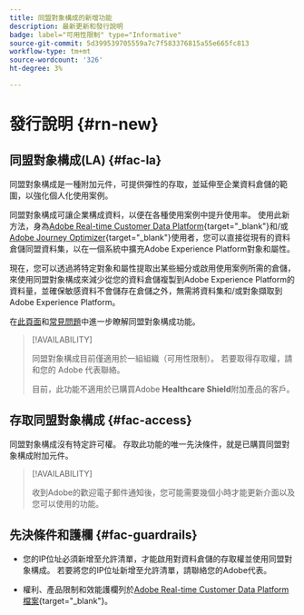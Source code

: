 ```yaml
---
title: 同盟對象構成的新增功能
description: 最新更新和發行說明
badge: label="可用性限制" type="Informative"
source-git-commit: 5d399539705559a7c7f583376815a55e665fc813
workflow-type: tm+mt
source-wordcount: '326'
ht-degree: 3%

---
```



# 發行說明 {#rn-new}

## 同盟對象構成(LA) {#fac-la}

同盟對象構成是一種附加元件，可提供彈性的存取，並延伸至企業資料倉儲的範圍，以強化個人化使用案例。

同盟對象構成可讓企業構成資料，以便在各種使用案例中提升使用率。 使用此新方法，身為[Adobe Real-time Customer Data Platform](https://experienceleague.adobe.com/en/docs/experience-platform/segmentation/home){target="_blank"}和/或[Adobe Journey Optimizer](https://experienceleague.adobe.com/zh-hant/docs/journey-optimizer/using/ajo-home){target="_blank"}使用者，您可以直接從現有的資料倉儲同盟資料集，以在一個系統中擴充Adobe Experience Platform對象和屬性。

現在，您可以透過將特定對象和屬性提取出某些細分或啟用使用案例所需的倉儲，來使用同盟對象構成來減少從您的資料倉儲複製到Adobe Experience Platform的資料量，並確保敏感資料不會儲存在倉儲之外，無需將資料集和/或對象擷取到Adobe Experience Platform。

在[此頁面](get-started.md)和[常見問題](get-started.md#faq)中進一步瞭解同盟對象構成功能。

>[!AVAILABILITY]
>
>同盟對象構成目前僅適用於一組組織（可用性限制）。 若要取得存取權，請和您的 Adobe 代表聯絡。
>
>目前，此功能不適用於已購買Adobe **Healthcare Shield**&#x200B;附加產品的客戶。

## 存取同盟對象構成 {#fac-access}

同盟對象構成沒有特定許可權。 存取此功能的唯一先決條件，就是已購買同盟對象構成附加元件。

>[!AVAILABILITY]
>
>收到Adobe的歡迎電子郵件通知後，您可能需要幾個小時才能更新介面以及您可以使用的功能。
>

## 先決條件和護欄 {#fac-guardrails}

* 您的IP位址必須新增至允許清單，才能啟用對資料倉儲的存取權並使用同盟對象構成。 若要將您的IP位址新增至允許清單，請聯絡您的Adobe代表。

* 權利、產品限制和效能護欄列於[Adobe Real-time Customer Data Platform檔案](https://experienceleague.adobe.com/en/docs/experience-platform/profile/guardrails){target="_blank"}。
